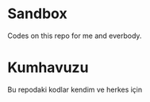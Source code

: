 # Sandbox
Codes on this repo for me and everbody.

# Kumhavuzu
Bu repodaki kodlar kendim ve herkes için

